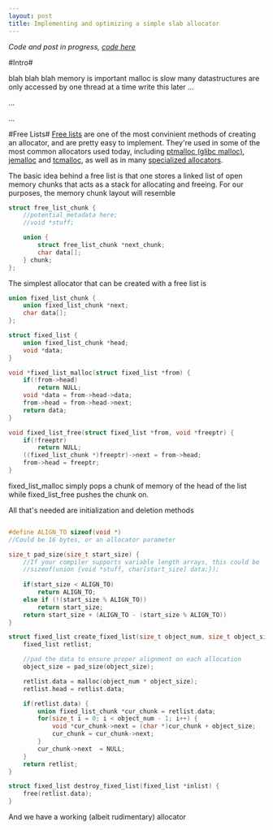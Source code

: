 ```yaml
---
layout: post
title: Implementing and optimizing a simple slab allocator
---
```


*Code and post in progress, [code here](github.com/schets/fast_alloc)*

#Intro#

blah blah blah memory is important malloc is slow many datastructures are only accessed by one thread at a time write this later ...

...

...

#Free Lists#
[Free lists](https://en.wikipedia.org/wiki/Free_list) are one of the most convinient methods of creating an allocator, and are pretty easy to implement. They're used in some of the most common allocators used today, including [ptmalloc (glibc malloc)](http://code.woboq.org/userspace/glibc/malloc), [jemalloc](http://www.canonware.com/jemalloc/) and [tcmalloc](http://goog-perftools.sourceforge.net/doc/tcmalloc.html), as well as in many [specialized allocators](http://gameprogrammingpatterns.com/object-pool.html).

The basic idea behind a free list is that one stores a linked list of open memory chunks that acts as a stack for allocating and freeing. For our purposes, the memory chunk layout will resemble

```C
struct free_list_chunk {
    //potential_metadata here;
    //void *stuff;

    union {
        struct free_list_chunk *next_chunk;
        char data[];
    } chunk;
};
```

The simplest allocator that can be created with a free list is

```C
union fixed_list_chunk {
    union fixed_list_chunk *next;
    char data[];
};

struct fixed_list {
    union fixed_list_chunk *head;
    void *data;
}

void *fixed_list_malloc(struct fixed_list *from) {
    if(!from->head)
        return NULL;
    void *data = from->head->data;
    from->head = from->head->next;
    return data;
}

void fixed_list_free(struct fixed_list *from, void *freeptr) {
    if(!freeptr)
        return NULL;
    ((fixed_list_chunk *)freeptr)->next = from->head;
    from->head = freeptr;
}
```

fixed_list_malloc simply pops a chunk of memory of the head of the list while fixed_list_free pushes the chunk on.

All that's needed are initialization and deletion methods

```C

#define ALIGN_TO sizeof(void *)
//Could be 16 bytes, or an allocator parameter

size_t pad_size(size_t start_size) {
    //If your compiler supports variable length arrays, this could be
    //sizeof(union {void *stuff, char[start_size] data;});
    
    if(start_size < ALIGN_TO)
        return ALIGN_TO;
    else if (!(start_size % ALIGN_TO))
        return start_size;
    return start_size + (ALIGN_TO - (start_size % ALIGN_TO))
}

struct fixed_list create_fixed_list(size_t object_num, size_t object_size) {
    fixed_list retlist;

    //pad the data to ensure proper alignment on each allocation
    object_size = pad_size(object_size);

    retlist.data = malloc(object_num * object_size);
    retlist.head = retlist.data;

    if(retlist.data) {
        union fixed_list_chunk *cur_chunk = retlist.data;
        for(size_t i = 0; i < object_num - 1; i++) {
            void *cur_chunk->next = (char *)cur_chunk + object_size;
            cur_chunk = cur_chunk->next;
        }
        cur_chunk->next  = NULL;
    }
    return retlist;
}

struct fixed_list destroy_fixed_list(fixed_list *inlist) {
    free(retlist.data);
}

```

And we have a working (albeit rudimentary) allocator
